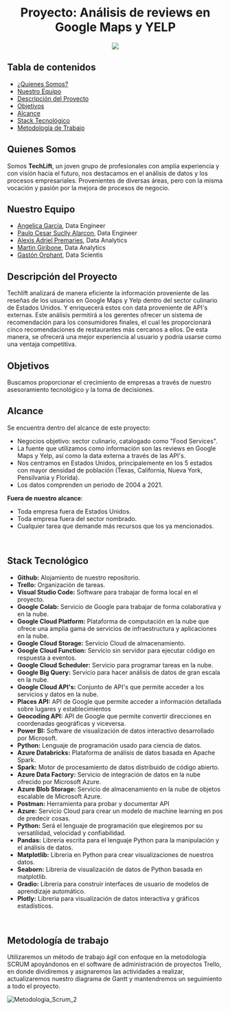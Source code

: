 <h1 align=center> Proyecto: Análisis de reviews en Google Maps y YELP </h1>


<p align="center"><img src="https://user-images.githubusercontent.com/65837646/224367690-15359db3-7c2e-4ee4-9bfd-347ed091df9e.jpeg"></p>


## **Tabla de contenidos**
- [¿Quienes Somos?](#Quienes-Somos)
- [Nuestro Equipo](#Nuestro-Equipo)
- [Descripción del Proyecto](#Descripción-del-proyecto)
- [Objetivos](#Objetivos)
- [Alcance](#Alcance)
- [Stack Tecnológico](#Stack-Tecnológico)
- [Metodología de Trabajo](#Metodología-de-Trabajo)

<div id="Quienes-Somos"/>

## **Quienes Somos**

Somos **TechLift**, un joven grupo de profesionales con amplia experiencia y con visión hacia el futuro, nos destacamos en el análisis de datos y los procesos empresariales.
Provenientes de diversas áreas, pero con la misma vocación y pasión por la mejora de procesos de negocio.
<br>

<div id="Nuestro-Equipo"/>

## **Nuestro Equipo**

- [Angelica García](https://github.com/hikikae), Data Engineer
- [Paulo Cesar Suclly Alarcon](https://github.com/paulox300), Data Engineer
- [Alexis Adriel Premaries](https://github.com/lexio7), Data Analytics
- [Martin Giribone](https://github.com/MartinGiribonee), Data Analytics
- [Gastón Orphant](https://github.com/GastonOrphant), Data Scientis

<div id="Descripción-del-proyecto"/>

## **Descripción del Proyecto**

Techlift analizará de manera eficiente la información proveniente de las reseñas de los usuarios en Google Maps y Yelp dentro del sector culinario de Estados Unidos. Y enriquecerá estos con data proveniente de API's externas. Este análisis permitirá a los gerentes ofrecer un sistema de recomendación para los consumidores finales, el cual les proporcionará cinco recomendaciones de restaurantes más cercanos a ellos. De esta manera, se ofrecerá una mejor experiencia al usuario y podría usarse como una ventaja competitiva.
<br>

<div id="Objetivos"/>

## **Objetivos**

Buscamos proporcionar el crecimiento de empresas a través de nuestro asesoramiento tecnológico y la toma de decisiones.
<br>

<div id="Alcance"/>

## **Alcance**

Se encuentra dentro del alcance de este proyecto:
- Negocios objetivo: sector culinario, catalogado como "Food Services".
- La fuente que utilizamos como información son las reviews en Google Maps y Yelp, así como la data externa a través de las API's.
- Nos centramos en Estados Unidos, principalemente en los 5 estados con mayor densidad de población (Texas, California, Nueva York, Pensilvania y Florida).
- Los datos comprenden un periodo de 2004 a 2021.
    
 **Fuera de nuestro alcance**:
- Toda empresa fuera de Estados Unidos.
- Toda empresa fuera del sector nombrado.
- Cualquier tarea que demande más recursos que los ya mencionados.
<br>

<div id="Stack-Tecnológico"/>

## **Stack Tecnológico**

- **Github:** Alojamiento de nuestro repositorio.
- **Trello:** Organización de tareas.
- **Visual Studio Code:** Software para trabajar de forma local en el proyecto.
- **Google Colab:** Servicio de Google para trabajar de forma colaborativa y en la nube. 
- **Google Cloud Platform:** Plataforma de computación en la nube que ofrece una amplia gama de servicios de infraestructura y aplicaciones en la nube.
- **Google Cloud Storage:** Servicio Cloud de almacenamiento.
- **Google Cloud Function:** Servicio sin servidor para ejecutar código en respuesta a eventos.
- **Google Cloud Scheduler:** Servicio para programar tareas en la nube.
- **Google Big Query:** Servicio para hacer análisis de datos de gran escala en la nube.
- **Google Cloud API's:** Conjunto de API's que permite acceder a los servicios y datos en la nube.
- **Places API:** API de Google que permite acceder a información detallada sobre lugares y establecimientos
- **Geocoding API:** API de Google que permite convertir direcciones en coordenadas geográficas y viceversa.
- **Power BI:** Software de visualización de datos interactivo desarrollado por Microsoft.
- **Python:** Lenguaje de programación usado para ciencia de datos.
- **Azure Databricks:** Plataforma de análisis de datos basada en Apache Spark.
- **Spark:** Motor de procesamiento de datos distribuido de código abierto.
- **Azure Data Factory:** Servicio de integración de datos en la nube ofrecido por Microsoft Azure.
- **Azure Blob Storage:** Servicio de almacenamiento en la nube de objetos escalable de Microsoft Azure.
- **Postman:** Herramienta para probar y documentar API
- **Azure:** Servicio Cloud para crear un modelo de machine learning en pos de predecir cosas. 
- **Python:** Será el lenguaje de programación que elegiremos por su versatilidad, velocidad y confiabilidad.
- **Pandas:** Libreria escrita para el lenguaje Python para la manipulación y el análisis de datos.
- **Matplotlib:** Libreria en Python para crear visualizaciones de nuestros datos.
- **Seaborn:** Libreria de visualización de datos de Python basada en matplotlib.
- **Gradio:** Libreria para construir interfaces de usuario de modelos de aprendizaje automático.
- **Plotly:** Libreria para visualización de datos interactiva y gráficos estadísticos.
<br>

<div id="Metodología-de-Trabajo"/>

## **Metodología de trabajo**

Utilizaremos un método de trabajo ágil con enfoque en la metodología SCRUM apoyándonos en el software de administración de proyectos Trello, en donde dividiremos y asignaremos las actividades a realizar, actualizaremos nuestro diagrama de Gantt y mantendremos un seguimiento a todo el proyecto.


![Metodologia_Scrum_2](https://user-images.githubusercontent.com/65837646/228570444-5d0726c2-2f51-4095-900e-939541333e59.jpg)

